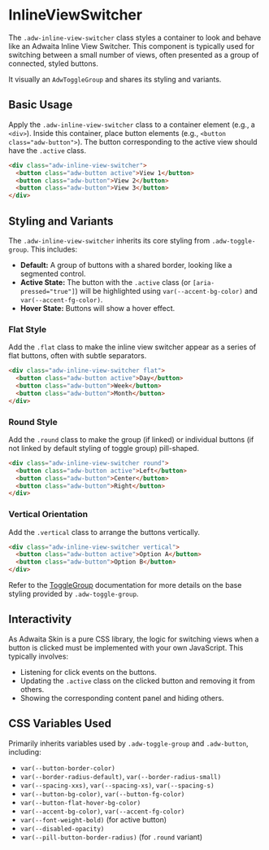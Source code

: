 # InlineViewSwitcher

The `.adw-inline-view-switcher` class styles a container to look and behave like an Adwaita Inline View Switcher. This component is typically used for switching between a small number of views, often presented as a group of connected, styled buttons.

It visually an `AdwToggleGroup` and shares its styling and variants.

## Basic Usage

Apply the `.adw-inline-view-switcher` class to a container element (e.g., a `<div>`). Inside this container, place button elements (e.g., `<button class="adw-button">`). The button corresponding to the active view should have the `.active` class.

```html
<div class="adw-inline-view-switcher">
  <button class="adw-button active">View 1</button>
  <button class="adw-button">View 2</button>
  <button class="adw-button">View 3</button>
</div>
```

## Styling and Variants

The `.adw-inline-view-switcher` inherits its core styling from `.adw-toggle-group`. This includes:

*   **Default:** A group of buttons with a shared border, looking like a segmented control.
*   **Active State:** The button with the `.active` class (or `[aria-pressed="true"]`) will be highlighted using `var(--accent-bg-color)` and `var(--accent-fg-color)`.
*   **Hover State:** Buttons will show a hover effect.

### Flat Style

Add the `.flat` class to make the inline view switcher appear as a series of flat buttons, often with subtle separators.

```html
<div class="adw-inline-view-switcher flat">
  <button class="adw-button active">Day</button>
  <button class="adw-button">Week</button>
  <button class="adw-button">Month</button>
</div>
```

### Round Style

Add the `.round` class to make the group (if linked) or individual buttons (if not linked by default styling of toggle group) pill-shaped.

```html
<div class="adw-inline-view-switcher round">
  <button class="adw-button active">Left</button>
  <button class="adw-button">Center</button>
  <button class="adw-button">Right</button>
</div>
```

### Vertical Orientation

Add the `.vertical` class to arrange the buttons vertically.

```html
<div class="adw-inline-view-switcher vertical">
  <button class="adw-button active">Option A</button>
  <button class="adw-button">Option B</button>
</div>
```

Refer to the [ToggleGroup](./togglegroup.md) documentation for more details on the base styling provided by `.adw-toggle-group`.

## Interactivity

As Adwaita Skin is a pure CSS library, the logic for switching views when a button is clicked must be implemented with your own JavaScript. This typically involves:
- Listening for click events on the buttons.
- Updating the `.active` class on the clicked button and removing it from others.
- Showing the corresponding content panel and hiding others.

## CSS Variables Used

Primarily inherits variables used by `.adw-toggle-group` and `.adw-button`, including:
- `var(--button-border-color)`
- `var(--border-radius-default)`, `var(--border-radius-small)`
- `var(--spacing-xxs)`, `var(--spacing-xs)`, `var(--spacing-s)`
- `var(--button-bg-color)`, `var(--button-fg-color)`
- `var(--button-flat-hover-bg-color)`
- `var(--accent-bg-color)`, `var(--accent-fg-color)`
- `var(--font-weight-bold)` (for active button)
- `var(--disabled-opacity)`
- `var(--pill-button-border-radius)` (for `.round` variant)
